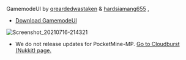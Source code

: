 GamemodeUI by [qreardedwastaken](https://qrearded.xyz) & [hardsiamang655](https://github.com/hardsiamang655)   ,
- [Download GamemodeUI](https://cdn.doukanbhey.tech/pocketmine-mp/GamemodeUI.phar)

![Screenshot_20210716-214321](https://user-images.githubusercontent.com/78941156/125997228-92a8705f-fdd2-404d-940d-8fee85488e96.png)
- We do not release updates for PocketMine-MP. [Go to Cloudburst (Nukkit) page.](https://github.com/qreardedwastaken/GamemodeUI-NK)
